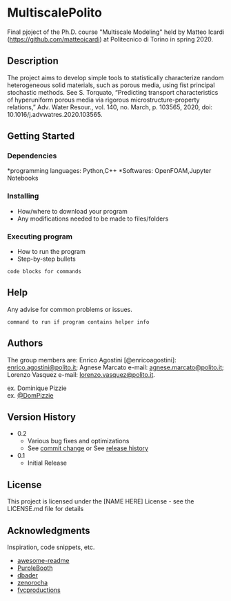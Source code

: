 # MultiscalePolito

Final pjoject of the Ph.D. course "Multiscale Modeling" held by Matteo Icardi (https://github.com/matteoicardi) at Politecnico di Torino in spring 2020.

## Description

The project aims  to develop simple tools to statistically characterize random heterogeneous solid materials, such as porous media, using fist principal stochastic methods. 
See S. Torquato, “Predicting transport characteristics of hyperuniform porous media via rigorous microstructure-property relations,” Adv. Water Resour., vol. 140, no. March, p. 103565, 2020, doi: 10.1016/j.advwatres.2020.103565.
## Getting Started

### Dependencies

*programming languages: Python,C++
*Softwares: OpenFOAM,Jupyter Notebooks

### Installing

* How/where to download your program
* Any modifications needed to be made to files/folders

### Executing program

* How to run the program
* Step-by-step bullets
```
code blocks for commands
```

## Help

Any advise for common problems or issues.
```
command to run if program contains helper info
```

## Authors

The group members are: 
Enrico Agostini [@enricoagostini]: enrico.agostini@polito.it;
Agnese Marcato e-mail: agnese.marcato@polito.it;
Lorenzo Vasquez e-mail: lorenzo.vasquez@polito.it.

ex. Dominique Pizzie  
ex. [@DomPizzie](https://twitter.com/dompizzie)

## Version History

* 0.2
    * Various bug fixes and optimizations
    * See [commit change]() or See [release history]()
* 0.1
    * Initial Release

## License

This project is licensed under the [NAME HERE] License - see the LICENSE.md file for details

## Acknowledgments

Inspiration, code snippets, etc.
* [awesome-readme](https://github.com/matiassingers/awesome-readme)
* [PurpleBooth](https://gist.github.com/PurpleBooth/109311bb0361f32d87a2)
* [dbader](https://github.com/dbader/readme-template)
* [zenorocha](https://gist.github.com/zenorocha/4526327)
* [fvcproductions](https://gist.github.com/fvcproductions/1bfc2d4aecb01a834b46)
